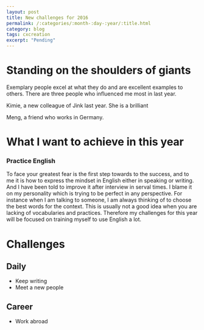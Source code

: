 ```yaml
---
layout: post
title: New challenges for 2016
permalink: /:categories/:month-:day-:year/:title.html
category: blog
tags: cxcreation
excerpt: "Pending"
---
```


# Standing on the shoulders of giants

Exemplary people excel at what they do and are excellent examples to others. There are three people who influenced me most in last year.

Kimie, a new colleague of Jink last year. She is a brilliant  

Meng, a friend who works in Germany.



# What I want to achieve in this year

### Practice English

To face your greatest fear is the first step towards to the success, and to me it is how to express the mindset in English either in speaking or writing. And I have been told to improve it after interview in serval times. I blame it on my personality which is trying to be perfect in any perspective. For instance when I am talking to someone, I am always thinking of to choose the best words for the context. This is usually not a good idea when you are lacking of vocabularies and practices. Therefore my challenges for this year will be focused on training myself to use English a lot.

# Challenges

## Daily
- Keep writing
- Meet a new people

## Career
- Work abroad
